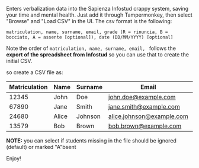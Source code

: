 Enters verbalization data into the Sapienza Infostud crappy system, saving your time and mental health.
Just add it through Tampermonkey, then select "Browse" and "Load CSV" in the UI.
The csv format is the following:

`matriculation, name, surname, email, grade (R = rinuncia, B = bocciato, A = assente [optional]), date (DD/MM/YYYY) [optional]`

Note the order of `matriculation, name, surname, email, ` follows the **export of the spreadsheet from Infostud** so you can use that to 
create the initial CSV.

so create a CSV file as:

| Matriculation | Name    | Surname  | Email                     | Grade | Date       |
|---------------|---------|----------|---------------------------|-------|------------|
| 12345         | John    | Doe      | john.doe@example.com      | A     | 10/02/2024 |
| 67890         | Jane    | Smith    | jane.smith@example.com    | R     | 05/02/2024 |
| 24680         | Alice   | Johnson  | alice.johnson@example.com | B     | 08/02/2024 |
| 13579         | Bob     | Brown    | bob.brown@example.com     | 28    |            |

**NOTE:** you can select if students missing in the file should be ignored (default) or marked "A"bsent

Enjoy!
